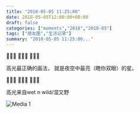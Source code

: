 ```yaml
---
title: "2018-05-05 11:25:06"
date: 2018-05-05T12:00:00+08:00
draft: false
categories: ["moments","2018","2018-05"]
tags: ["朋友圈","生活记录"]
summary: "2018-05-05 11:25:06..."
---
```


🌟🌟🌟 🌟🌟🌟 🌟🌟🌟

高光最正确的画法，
就是夜空中最亮（瞎你双眼）的星。

🌟🌟🌟 🌟🌟🌟 🌟🌟🌟

高光来自wet n wild/湿又野

![Media 1](/Moments/photos/2018-05-05/201805051125060.jpg)

